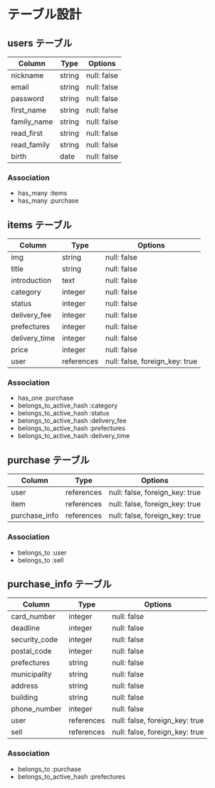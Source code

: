 # テーブル設計

## users テーブル

| Column      | Type   | Options     |
| ----------- | ------ | ----------- |
| nickname    | string | null: false |
| email       | string | null: false |
| password    | string | null: false |
| first_name  | string | null: false |
| family_name | string | null: false |
| read_first  | string | null: false |
| read_family | string | null: false |
| birth       | date   | null: false |

### Association

- has_many :items
- has_many :purchase

## items テーブル

| Column        | Type       | Options                        |
| ------------- | ---------- | ------------------------------ |
| img           | string     | null: false                    |
| title         | string     | null: false                    |
| introduction  | text       | null: false                    |
| category      | integer    | null: false                    |
| status        | integer    | null: false                    |
| delivery_fee  | integer    | null: false                    |
| prefectures   | integer    | null: false                    |
| delivery_time | integer    | null: false                    |
| price         | integer    | null: false                    |
| user          | references | null: false, foreign_key: true |

### Association

- has_one                :purchase
- belongs_to_active_hash :category
- belongs_to_active_hash :status
- belongs_to_active_hash :delivery_fee
- belongs_to_active_hash :prefectures
- belongs_to_active_hash :delivery_time

## purchase テーブル

| Column        | Type       | Options                        |
| ------------- | ---------- | ------------------------------ |
| user          | references | null: false, foreign_key: true |
| item          | references | null: false, foreign_key: true |
| purchase_info | references | null: false, foreign_key: true |

### Association

- belongs_to :user
- belongs_to :sell

## purchase_info テーブル

| Column        | Type       | Options                        |
| ------------- | ---------- | ------------------------------ |
| card_number   | integer    | null: false                    |
| deadline      | integer    | null: false                    |
| security_code | integer    | null: false                    |
| postal_code   | integer    | null: false                    |
| prefectures   | string     | null: false                    |
| municipality  | string     | null: false                    |
| address       | string     | null: false                    |
| building      | string     | null: false                    |
| phone_number  | integer    | null: false                    |
| user          | references | null: false, foreign_key: true |
| sell          | references | null: false, foreign_key: true |

### Association

- belongs_to :purchase
- belongs_to_active_hash :prefectures
